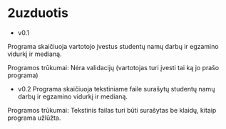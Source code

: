 # 2uzduotis

* v0.1

Programa skaičiuoja vartotojo įvestus studentų namų darbų ir egzamino vidurkį ir medianą.

Programos trūkumai:
Nėra validacijų (vartotojas turi įvesti tai ką jo prašo programa)



* v0.2
Programa skaičiuoja tekstiniame faile surašytų studentų namų darbų ir egzamino vidurkį ir medianą.

Programos trūkumai:
Tekstinis failas turi būti surašytas be klaidų, kitaip programa užlūžta.
